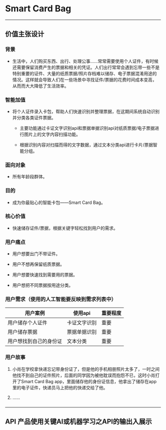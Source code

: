# Smart Card Bag

---

## 价值主张设计

### 背景

- 生活中，人们购买东西、出行、处理公事......常常需要使用个人证件，有时候还需要保留消费产生的票据和相关的凭证。人们出行常常会遇到忘带一些不是特别重要的证件、大量的纸质票据/照片存档难以储存、电子票据混淆用途的情况。这样就会导致人们在一些场景中寻找证件/票据的花费时间成本变高，从而而大大降低了生活效率。

### 智能加值

- 将个人证件录入卡包，帮助人们快速识别并整理票据，在这期间系统自动识别并分类各类证件票据。

    - 主要功能通过卡证文字识别api和票据单据识别api对纸质票据/电子票据进行图片上的文字内容扫描功能。

    - 根据识别内容对扫描而得的文字数据，通过文本分类api进行卡片/票据智能分组。

### 面向对象

- 所有年龄段群体。

### 目的

- 成为你最贴心的智能卡包——Smart Card Bag。

### 核心价值

- 快速储存证件/票据，根据关键字轻松找到用户的需求。

### 用户痛点

- 用户想要出门不带证件。

- 用户不想再保留纸质票据。

- 用户想要快速找到需要用的票据。

- 用户想把不同票据按用途分类。

### 用户需求（使用的人工智能要反映到需求列表中）

用户案例 | 使用api | 重要程度
-- | --| --
用户储存个人证件 | 卡证文字识别 | 重要
用户储存票据 | 票据单据识别 |重要
用户想找到自己的身份证 | 文本分类 | 重要

### 用户故事

1. 小肖在学校拿快递忘记带身份证了，但是他的手机相册照片太多了，一时之间他找不到自己的证件照片，后面的同学因为被他耽误而抱怨不已，这时小肖打开了Smart Card Bag app，里面储存他的身份证信息，他拿出了储存在app里的电子证件，快递员马上把他的快递交给了他。

2. ......

###

---
## API 产品使用关键AI或机器学习之API的输出入展示

